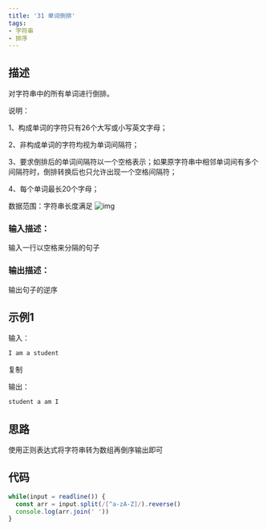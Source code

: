 ```yaml
---
title: '31 单词倒排'
tags:
- 字符串
- 排序
---
```


## 描述

对字符串中的所有单词进行倒排。

说明：

1、构成单词的字符只有26个大写或小写英文字母；

2、非构成单词的字符均视为单词间隔符；

3、要求倒排后的单词间隔符以一个空格表示；如果原字符串中相邻单词间有多个间隔符时，倒排转换后也只允许出现一个空格间隔符；

4、每个单词最长20个字母；

数据范围：字符串长度满足 ![img](https://www.nowcoder.com/equation?tex=1%20%5Cle%20n%20%5Cle%2010000%20%5C)

### 输入描述：

输入一行以空格来分隔的句子

### 输出描述：

输出句子的逆序

## 示例1

输入：

```bash
I am a student
```

复制

输出：

```bash
student a am I
```

## 思路

使用正则表达式将字符串转为数组再倒序输出即可


## 代码

```js
while(input = readline()) {
  const arr = input.split(/[^a-zA-Z]/).reverse()
  console.log(arr.join(' '))
}
```

